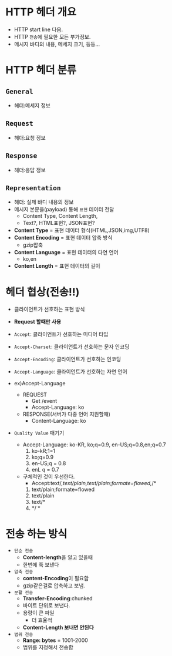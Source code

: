 # HTTP 헤더 개요 
 - HTTP start line 다음.
 - HTTP `전송`에 필요한 모든 부가정보. 
 - 메시지 바디의 내용, 메세지 크기, 등등... 

# HTTP 헤더 분류 
##  `General` 
- 헤더:메세지 정보
## `Request` 
- 헤더:요청 정보
## `Response` 
- 헤더:응답 정보
## `Representation` 
- 헤더: 실제 바디 내용의 정보 
- 메시지 본문을(payload) 통해 `표현` 데이터 전달
    - Content Type, Content Length,
    - Text?, HTML표현?, JSON표현?
- **Content Type** = 표현 데이터 형식(HTML,JSON,img,UTF8)
- **Content Encoding** = 표현 데이터 압축 방식
    - gzip압축
- **Content Language** = 표현 데이터의 다연 언어
    - ko,en
- **Content Length** = 표현 데이터의 길이

# 헤더 협상(전송!!) 
 - 클라이언트가 선호하는 표현 방식
 - **Request 할때만 사용**
 - `Accept`: 클라이언트가 선호하는 미디어 타입
 - `Accept-Charset`: 클라이언트가 선호하는 문자 인코딩
 - `Accept-Encoding`: 클라이언트가 선호하는 인코딩
 - `Accept-Language`: 클라이언트가 선호하는 자연 언어

 - ex)Accept-Language
    - REQUEST
        - Get /event 
        - Accept-Language: ko 
    - RESPONSE(서버가 다중 언어 지원할때)
        - Content-Language: ko

- `Quality Value` 매기기 
    - Accept-Language: ko-KR, ko;q=0.9, en-US;q=0.8,en;q=0.7
        1. ko-kR;1=1
        2. ko;q=0.9
        3. en-US;q = 0.8
        4. enL q = 0.7
    - 구체적인 것이 우선한다. 
        - Accept:text/*,text/plain,text/plain;formate=flowed,*/*
        1. text/plain;formate=flowed
        2. text/plain
        3. text/*
        4. */ *
# 전송 하는 방식 
- `단순 전송`
    - **Content-length**을 알고 있을때
    - 한번에 쭉 보낸다
- `압축 전송`
    - **content-Encoding**이 필요함
    - gzip같은걸로 압축하고 보냄.
- `분활 전송`
    - **Transfer-Encoding**:chunked
    - 바이트 단위로 보낸다.
    - 용량이 큰 파일
        - 더 효율적
    - **Content-Length 보내면 안된다**
- `범위 전송`
    - **Range: bytes** = 1001-2000
    - 범위를 지정해서 전송함

